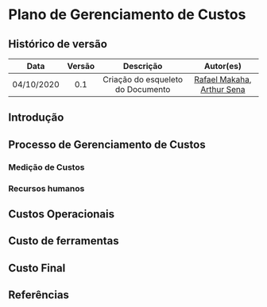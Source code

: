 # Plano de Gerenciamento de Custos

## Histórico de versão

|   Data    | Versão | Descrição            | Autor(es)  |
|   :-:     |  :-:   |  :-:                 |  :-:       |
| 04/10/2020|  0.1   | Criação do esqueleto do Documento | [Rafael Makaha](https://github.com/rafaelmakaha), [Arthur Sena](https://github.com/senaarth) |

## Introdução

## Processo de Gerenciamento de Custos

### Medição de Custos

### Recursos humanos

## Custos Operacionais

## Custo de ferramentas

## Custo Final

## Referências
